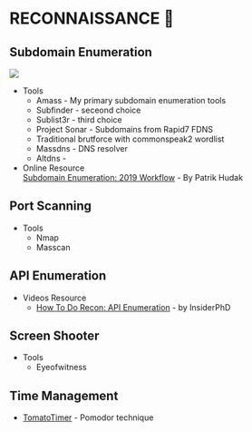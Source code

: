 # RECONNAISSANCE :crystal_ball:

## Subdomain Enumeration
<img src="https://user-images.githubusercontent.com/52058660/90480317-43dbb580-e15a-11ea-863d-f783f7f4236f.png">

- Tools
  - Amass - My primary subdomain enumeration tools
  - Subfinder - seceond choice
  - Sublist3r - third choice
  - Project Sonar - Subdomains from Rapid7 FDNS
  - Traditional brutforce with commonspeak2 wordlist
  - Massdns - DNS resolver
  - Altdns - 
- Online Resource</br>
  [Subdomain Enumeration: 2019 Workflow](https://0xpatrik.com/subdomain-enumeration-2019/) - By Patrik Hudak

## Port Scanning
- Tools
  - Nmap
  - Masscan
  
## API Enumeration
- Videos Resource
  - [How To Do Recon: API Enumeration](https://www.youtube.com/watch?v=fvcKwUS4PTE&t=267s) - by InsiderPhD
  
## Screen Shooter
- Tools
  - Eyeofwitness

## Time Management
- [TomatoTimer](https://tomato-timer.com/) - Pomodor technique

